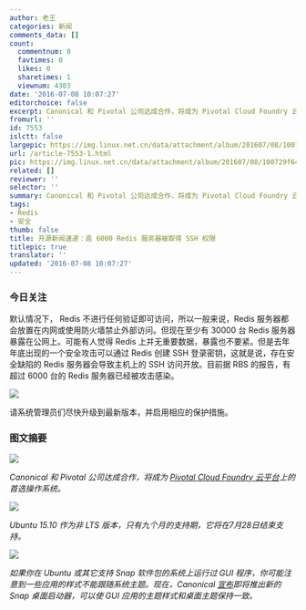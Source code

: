 ```yaml
---
author: 老王
categories: 新闻
comments_data: []
count:
  commentnum: 0
  favtimes: 0
  likes: 0
  sharetimes: 1
  viewnum: 4303
date: '2016-07-08 10:07:27'
editorchoice: false
excerpt: Canonical 和 Pivotal 公司达成合作，将成为 Pivotal Cloud Foundry 云平台上的首选操作系统。
fromurl: ''
id: 7553
islctt: false
largepic: https://img.linux.net.cn/data/attachment/album/201607/08/100729f647nr7g4ctcczvd.jpg
url: /article-7553-1.html
pic: https://img.linux.net.cn/data/attachment/album/201607/08/100729f647nr7g4ctcczvd.jpg.thumb.jpg
related: []
reviewer: ''
selector: ''
summary: Canonical 和 Pivotal 公司达成合作，将成为 Pivotal Cloud Foundry 云平台上的首选操作系统。
tags:
- Redis
- 安全
thumb: false
title: 开源新闻速递：逾 6000 Redis 服务器被取得 SSH 权限
titlepic: true
translator: ''
updated: '2016-07-08 10:07:27'
---
```


### 今日关注


默认情况下， Redis 不进行任何验证即可访问，所以一般来说，Redis 服务器都会放置在内网或使用防火墙禁止外部访问。但现在至少有 30000 台 Redis 服务器暴露在公网上。可能有人觉得 Redis 上并无重要数据，暴露也不要紧。但是去年年底出现的一个安全攻击可以通过 Redis 创建 SSH 登录密钥，这就是说，存在安全缺陷的 Redis 服务器会导致主机上的 SSH 访问开放。目前据 RBS 的报告，有超过 6000 台的 Redis 服务器已经被攻击感染。


![](https://img.linux.net.cn/data/attachment/album/201607/08/100729f647nr7g4ctcczvd.jpg)


请系统管理员们尽快升级到最新版本，并启用相应的保护措施。


### 图文摘要


![](https://img.linux.net.cn/data/attachment/album/201607/08/093251l7ng2g11hn08fa70.jpg)


*Canonical 和 Pivotal 公司达成合作，将成为 [Pivotal Cloud Foundry 云平台](http://pivotal.io/platform)上的首选操作系统。*


![](https://img.linux.net.cn/data/attachment/album/201607/08/093642cyut4vnnm7k33m1f.jpg)


*Ubuntu 15.10 作为非 LTS 版本，只有九个月的支持期，它将在7月28日结束支持。*


![](https://img.linux.net.cn/data/attachment/album/201607/08/094027immpxptz5pes1oif.jpg)


*如果你在 Ubuntu 或其它支持 Snap 软件包的系统上运行过 GUI 程序，你可能注意到一些应用的样式不能跟随系统主题。现在，Canonical [宣布](https://developer.ubuntu.com/en/blog/2016/07/06/announcing-new-snap-desktop-launchers/)即将推出新的 Snap 桌面启动器，可以使 GUI 应用的主题样式和桌面主题保持一致。*